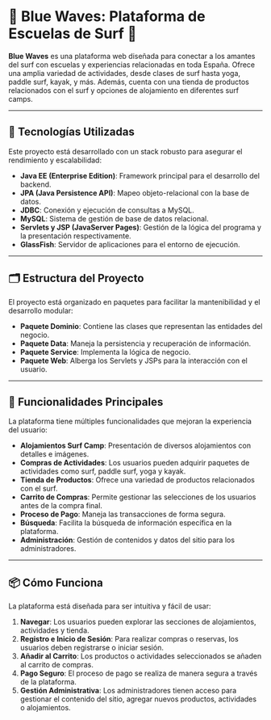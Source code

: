 # 🌊 **Blue Waves: Plataforma de Escuelas de Surf** 🌊

**Blue Waves** es una plataforma web diseñada para conectar a los amantes del surf con escuelas y experiencias relacionadas en toda España. Ofrece una amplia variedad de actividades, desde clases de surf hasta yoga, paddle surf, kayak, y más. Además, cuenta con una tienda de productos relacionados con el surf y opciones de alojamiento en diferentes surf camps.

---

## 🚀 **Tecnologías Utilizadas**
Este proyecto está desarrollado con un stack robusto para asegurar el rendimiento y escalabilidad:

- **Java EE (Enterprise Edition)**: Framework principal para el desarrollo del backend.
- **JPA (Java Persistence API)**: Mapeo objeto-relacional con la base de datos.
- **JDBC**: Conexión y ejecución de consultas a MySQL.
- **MySQL**: Sistema de gestión de base de datos relacional.
- **Servlets y JSP (JavaServer Pages)**: Gestión de la lógica del programa y la presentación respectivamente.
- **GlassFish**: Servidor de aplicaciones para el entorno de ejecución.

---

## 🗂️ **Estructura del Proyecto**
El proyecto está organizado en paquetes para facilitar la mantenibilidad y el desarrollo modular:

- **Paquete Dominio**: Contiene las clases que representan las entidades del negocio.
- **Paquete Data**: Maneja la persistencia y recuperación de información.
- **Paquete Service**: Implementa la lógica de negocio.
- **Paquete Web**: Alberga los Servlets y JSPs para la interacción con el usuario.

---

## 🌟 **Funcionalidades Principales**
La plataforma tiene múltiples funcionalidades que mejoran la experiencia del usuario:

- **Alojamientos Surf Camp**: Presentación de diversos alojamientos con detalles e imágenes.
- **Compras de Actividades**: Los usuarios pueden adquirir paquetes de actividades como surf, paddle surf, yoga y kayak.
- **Tienda de Productos**: Ofrece una variedad de productos relacionados con el surf.
- **Carrito de Compras**: Permite gestionar las selecciones de los usuarios antes de la compra final.
- **Proceso de Pago**: Maneja las transacciones de forma segura.
- **Búsqueda**: Facilita la búsqueda de información específica en la plataforma.
- **Administración**: Gestión de contenidos y datos del sitio para los administradores.

---

## 📦 **Cómo Funciona**
La plataforma está diseñada para ser intuitiva y fácil de usar:

1. **Navegar**: Los usuarios pueden explorar las secciones de alojamientos, actividades y tienda.
2. **Registro e Inicio de Sesión**: Para realizar compras o reservas, los usuarios deben registrarse o iniciar sesión.
3. **Añadir al Carrito**: Los productos o actividades seleccionados se añaden al carrito de compras.
4. **Pago Seguro**: El proceso de pago se realiza de manera segura a través de la plataforma.
5. **Gestión Administrativa**: Los administradores tienen acceso para gestionar el contenido del sitio, agregar nuevos productos, actividades o alojamientos.

